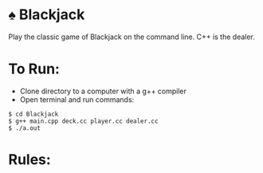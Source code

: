 # :spades: Blackjack
Play the classic game of Blackjack on the command line. C++ is the dealer.

# To Run:
- Clone directory to a computer with a g++ compiler
- Open terminal and run commands:
```
$ cd Blackjack
$ g++ main.cpp deck.cc player.cc dealer.cc
$ ./a.out
```
# Rules:
